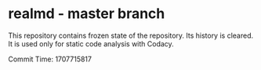 # realmd - master branch

This repository contains frozen state of the repository.
Its history is cleared. It is used only for static code
analysis with Codacy.

Commit Time: 1707715817